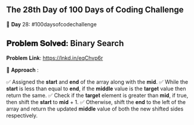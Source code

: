 The 28th Day of 100 Days of Coding Challenge
---------------------------------------------------

📌 𝐃𝐚𝐲 28: #100daysofcodechallenge

𝐏𝐫𝐨𝐛𝐥𝐞𝐦 𝐒𝐨𝐥𝐯𝐞𝐝: Binary Search
---------------------------------------------------
𝐏𝐫𝐨𝐛𝐥𝐞𝐦 𝐋𝐢𝐧𝐤: https://lnkd.in/eqChvp6r

📌 𝐀𝐩𝐩𝐫𝐨𝐚𝐜𝐡 :

✅ Assigned the 𝐬𝐭𝐚𝐫𝐭 and 𝐞𝐧𝐝 of the array along with the 𝐦𝐢𝐝.
✅ While the 𝐬𝐭𝐚𝐫𝐭 is less than equal to 𝐞𝐧𝐝, if the 𝐦𝐢𝐝𝐝𝐥𝐞 value is the 𝐭𝐚𝐫𝐠𝐞𝐭 value then return the same.
✅ Check if the 𝐭𝐚𝐫𝐠𝐞𝐭 element is greater than 𝐦𝐢𝐝, if true, then shift the 𝐬𝐭𝐚𝐫𝐭 to 𝐦𝐢𝐝 + 1.
✅ Otherwise, shift the 𝐞𝐧𝐝 to the left of the array and return the updated 𝐦𝐢𝐝𝐝𝐥𝐞 value of both the new shifted sides respectively.
